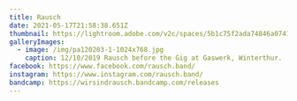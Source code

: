 ```yaml
---
title: Rausch
date: 2021-05-17T21:58:38.651Z
thumbnail: https://lightroom.adobe.com/v2c/spaces/5b1c75f2ada74846a0741c4a57d6251e/assets/7957d45f6e77f93262cbdccf28476edc/revisions/e9ca92579ac941f091379c094ef7bef6/renditions/3079927d1850f118cc1aeda66c276d17
galleryImages:
  - image: /img/pa120203-1-1024x768.jpg
    caption: 12/10/2019 Rausch before the Gig at Gaswerk, Winterthur.
facebook: https://www.facebook.com/rausch.band/
instagram: https://www.instagram.com/rausch.band/
bandcamp: https://wirsindrausch.bandcamp.com/releases
---
```

